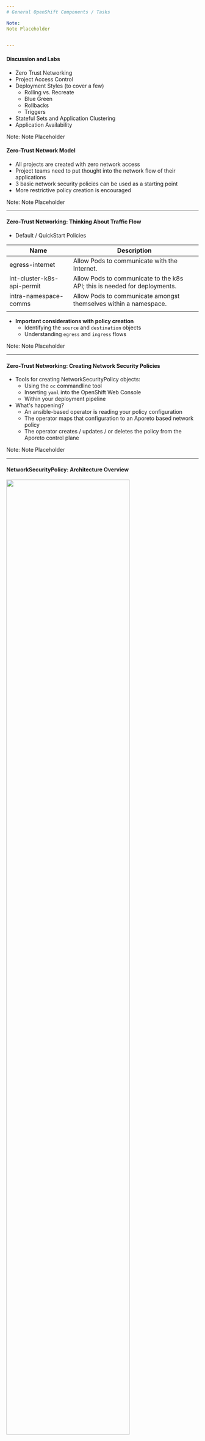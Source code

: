 ```yaml
---
# General OpenShift Components / Tasks

Note:
Note Placeholder


---
```

#### Discussion and Labs 
- Zero Trust Networking
- Project Access Control
- Deployment Styles (to cover a few)
  - Rolling vs. Recreate
  - Blue Green
  - Rollbacks
  - Triggers
- Stateful Sets and Application Clustering
- Application Availability

Note:
Note Placeholder


#### Zero-Trust Network Model
- All projects are created with zero network access
- Project teams need to put thought into the network flow of their applications
- 3 basic network security policies can be used as a starting point
- More restrictive policy creation is encouraged
  
Note:
Note Placeholder


---
#### Zero-Trust Networking: Thinking About Traffic Flow
- Default / QuickStart Policies

| Name                       | Description                                                               |
|----------------------------|---------------------------------------------------------------------------|
| egress-internet            | Allow Pods to communicate with the Internet.                              |
| int-cluster-k8s-api-permit | Allow Pods to communicate to the k8s API; this is needed for deployments. |
| intra-namespace-comms      | Allow Pods to communicate amongst themselves within a namespace.          |
|  |  |

- **Important considerations with policy creation**
  - Identifying the `source` and `destination` objects
  - Understanding `egress` and `ingress` flows
  
Note:
Note Placeholder


---
#### Zero-Trust Networking: Creating Network Security Policies
- Tools for creating NetworkSecurityPolicy objects: 
  - Using the `oc` commandline tool
  - Inserting `yaml` into the OpenShift Web Console
  - Within your deployment pipeline
- What's happening? 
  - An ansible-based operator is reading your policy configuration
  - The operator maps that configuration to an Aporeto based network policy
  - The operator creates / updates / or deletes the policy from the Aporeto control plane

Note:
Note Placeholder


---
#### NetworkSecurityPolicy: Architecture Overview
<img src="content/04_general_openshift_components_and_tasks/bcgov-aporeto-high-level.png" height= "80%" width="80%">

Note: 
Note placeholder


---
#### Zero-Trust Networking: Developer Resources
- [developer.gov.bc.ca](http://developer.gov.bc.ca)
  - [NetworkSecurityPolicy: Zero Trust Model Landing Page](https://developer.gov.bc.ca/NetworkSecurityPolicy:-Zero-Trust-Security-Model-on-the-Platform:-Trust-No-One)
  - [NetworkSecurityPolicy: QuickStart](https://developer.gov.bc.ca/NetworkSecurityPolicy:-Quick-Start)
  - [NetworkSecurityPolicy: Custom Policies](https://developer.gov.bc.ca/NetworkSecurityPolicy:-Custom-Policy-Development)

Note:
Note Placeholder


---
#### Demo / Lab
As a group, review the NetworkSecurityPolicy lab and create the 3 basic policies

![](content/04_general_openshift_components_and_tasks/enhance.gif)

Note:
Note Placeholder


---
#### Project Access Control
- Team 'admins' are in control of user access to each project
  - Use of default roles should be leveraged
      - Project admin
      - Project edit
      - Project view
- Service accounts are used to 
  - permit pulling of images from one namespace to another
  - manage resources across multiple projects from a CI & CD tool (ie. Jenkins)

Note:
Note Placeholder


---
#### Lab/Demo: Access Management
- DevOps Team Services provisions project set and assigns admin
- Students nominate the first `admin`
  - admin user grants `edit` access to developers in team to projects in project set
  - users confirm access
  - demonstrate/show `rolebindings` resources


---
#### Deployment Styles
- Rolling vs. Recreate
  - Rolling
    - Supports life-cycle hooks for injecting code into deployment process
    - Waits for pods to pass readiness check before scaling down old components
    - Does not allow pods that do not pass readiness check within timeout
    - Used by default if no strategy specified on deployment configuration
 - Recreate
    - Has basic rollout behavior
    - Supports life-cycle hooks for injecting code into deployment process
    - Steps in recreate strategy deployment:
    - Execute pre life-cycle hook
    - Scale down previous deployment to zero
    - Scale up new deployment
    - Execute post life-cycle hook
  - Rollbacks
  - Triggers

Note:
Note Placeholder


---
#### Deployment Styles
- Blue - Green
  - Two versions of an application "blue" and "green"
  - 'Green' version hosts current production application
  - 'Blue' version is the new version
  - OpenShift Route can be configured to split traffic between Green and Blue (by %)
  - After validating new software version, can switch all traffic to new version

Note:
Note Placeholder


---
#### Deployment Styles
- New deployments and rollbacks
  - If not doing blue-green, a rollout and rollback commands can be used
  - Each modification to a deployment creates a new version of the deployment (and often auto-starts a rollout)
  - Deploying a new version of an app is often as simple as updating the image version tag in the deployment config
    - This can be used to change to any version, new or old, of an image
  - From CLI:   
    - Running `oc rollout latest [deployment config name]` will deploy the latest version
    - Running `oc rollback  [deployment config name]` will roll back to the latest functional version

Note:
Note Placeholder


---
#### Triggers
- Triggers enable automations within the OpenShift platform
- Triggers can be applied to builds and deployments
- Triggers can be be invoked from: 
  - Webhooks
  - Config Changes
  - Image Changes

Note:
Note Placeholder


---
#### StatefulSets and Application Clustering
- Some applications cannot simply be scaled by increasing pods because they hold state
  - These are referred to as stateful applications
  - Some examples include: elasticsearch, postgres, mysql
- In general, we prefer statless apps over stateful apps
- StatefulSets allow each pod to maintain an individual identity, but provide scalaing capabilities
- StatefulSets should only be used when perscribed by the application; if a stateless app can be deployed, it should be

Note:
Note Placeholder


---
#### Application Availability
- Pods do not 'migrate', but rather stop and restart
- Node evacuations (for maintenance) kill a pod, but do not 'redeploy'
- High Availability requires more than one pod to be active to service requests
- OpenShift will distribute multiple pods across different nodes where possible
- Pod affinity, anti-affinity, and pod disruption budgets can be used in complex scenarios

Note:
Note Placeholder


---
#### Lab Time

Lab 1 - Builds

Lab 2 - Registry Console

Lab 3 - Deployments

Lab 4 - Application Availability

Lab 5 - Autoscaling